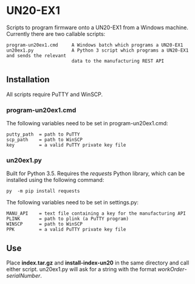 # UN20-EX1
Scripts to program firmware onto a UN20-EX1 from a Windows machine. Currently there are two callable scripts:

    program-un20ex1.cmd     A Windows batch which programs a UN20-EX1
    un20ex1.py              A Python 3 script which programs a UN20-EX1 and sends the relevant 
                            data to the manufacturing REST API

## Installation
All scripts require PuTTY and WinSCP.

### program-un20ex1.cmd
The following variables need to be set in program-un20ex1.cmd:

    putty_path  = path to PuTTY
    scp_path    = path to WinSCP
    key         = a valid PuTTY private key file

### un20ex1.py
Built for Python 3.5. Requires the *requests* Python library, which can be installed using the following command:

    py  -m pip install requests

The following variables need to be set in settings.py:

    MANU_API    = text file containing a key for the manufacturing API
    PLINK       = path to plink (a PuTTY program)
    WINSCP      = path to WinSCP
    PPK         = a valid PuTTY private key file

## Use
Place **index.tar.gz** and **install-index-un20** in the same directory and call either script. un20ex1.py will ask for a string with the format *workOrder*-*serialNumber*. 
